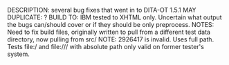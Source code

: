 DESCRIPTION: several bug fixes that went in to DITA-OT 1.5.1
MAY DUPLICATE: ?
BUILD TO: IBM tested to XHTML only. Uncertain what output the bugs can/should cover or if they should be only preprocess.
NOTES: Need to fix build files, originally written to pull from a different test data directory, now pulling from src/
NOTE: 2926417 is invalid. Uses full path. Tests file:/ and file:/// with absolute path only valid on former tester's system.
